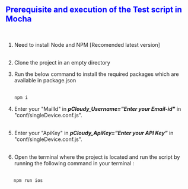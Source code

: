 **<font color ="Blue"><h2>Prerequisite and execution of the Test script in Mocha</h2>**</font><br>

1. Need to install Node and NPM [Recomended latest version]<br><br>

2. Clone the project in an empty directory  

2. Run the below command to install the required packages which are available in package.json  <br><br>

    ```bash 
    npm i 
    ```
5. Enter your "MailId" in ***pCloudy_Username="Enter your Email-id"*** in "conf/singleDevice.conf.js".<br><br>
6. Enter your "ApiKey" in ***pCloudy_ApiKey="Enter your API Key"*** in "conf/singleDevice.conf.js". <br><br>
6. Open the terminal where the project is located and run the script by running the following command in your terminal :<br><br>
 ```bash 
    npm run ios
